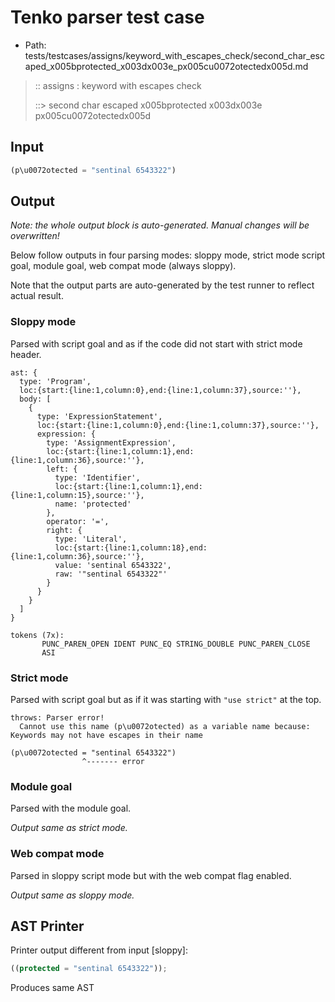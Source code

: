 # Tenko parser test case

- Path: tests/testcases/assigns/keyword_with_escapes_check/second_char_escaped_x005bprotected_x003dx003e_px005cu0072otectedx005d.md

> :: assigns : keyword with escapes check
>
> ::> second char escaped x005bprotected x003dx003e px005cu0072otectedx005d

## Input

`````js
(p\u0072otected = "sentinal 6543322")
`````

## Output

_Note: the whole output block is auto-generated. Manual changes will be overwritten!_

Below follow outputs in four parsing modes: sloppy mode, strict mode script goal, module goal, web compat mode (always sloppy).

Note that the output parts are auto-generated by the test runner to reflect actual result.

### Sloppy mode

Parsed with script goal and as if the code did not start with strict mode header.

`````
ast: {
  type: 'Program',
  loc:{start:{line:1,column:0},end:{line:1,column:37},source:''},
  body: [
    {
      type: 'ExpressionStatement',
      loc:{start:{line:1,column:0},end:{line:1,column:37},source:''},
      expression: {
        type: 'AssignmentExpression',
        loc:{start:{line:1,column:1},end:{line:1,column:36},source:''},
        left: {
          type: 'Identifier',
          loc:{start:{line:1,column:1},end:{line:1,column:15},source:''},
          name: 'protected'
        },
        operator: '=',
        right: {
          type: 'Literal',
          loc:{start:{line:1,column:18},end:{line:1,column:36},source:''},
          value: 'sentinal 6543322',
          raw: '"sentinal 6543322"'
        }
      }
    }
  ]
}

tokens (7x):
       PUNC_PAREN_OPEN IDENT PUNC_EQ STRING_DOUBLE PUNC_PAREN_CLOSE
       ASI
`````

### Strict mode

Parsed with script goal but as if it was starting with `"use strict"` at the top.

`````
throws: Parser error!
  Cannot use this name (p\u0072otected) as a variable name because: Keywords may not have escapes in their name

(p\u0072otected = "sentinal 6543322")
                ^------- error
`````


### Module goal

Parsed with the module goal.

_Output same as strict mode._

### Web compat mode

Parsed in sloppy script mode but with the web compat flag enabled.

_Output same as sloppy mode._

## AST Printer

Printer output different from input [sloppy]:

````js
((protected = "sentinal 6543322"));
````

Produces same AST
